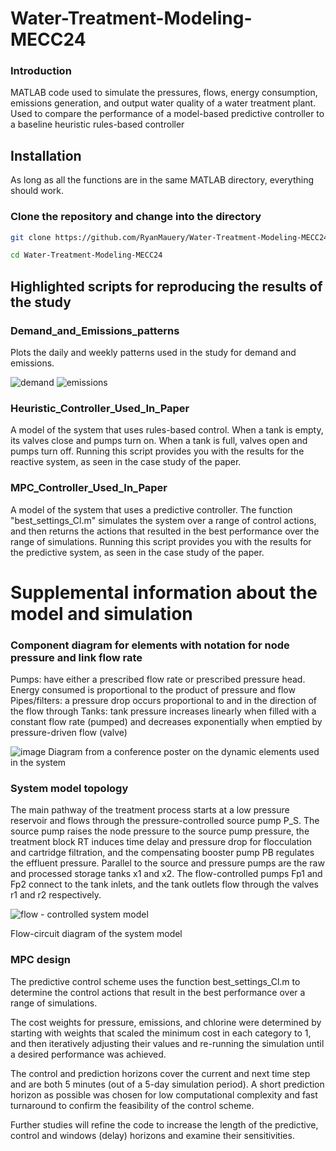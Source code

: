 # Water-Treatment-Modeling-MECC24

### Introduction

MATLAB code used to simulate the pressures, flows, energy consumption, emissions generation, and output water quality of a water treatment plant. 
Used to compare the performance of a model-based predictive controller to a baseline heuristic rules-based controller

## Installation

As long as all the functions are in the same MATLAB directory, everything should work. 

### Clone the repository and change into the directory
```sh
git clone https://github.com/RyanMauery/Water-Treatment-Modeling-MECC24.git

cd Water-Treatment-Modeling-MECC24
```

## Highlighted scripts for reproducing the results of the study

### Demand_and_Emissions_patterns
Plots the daily and weekly patterns used in the study for demand and emissions. 

![demand](https://github.com/user-attachments/assets/19dccf88-fd28-4f90-a27b-c391456cd0ab)
![emissions](https://github.com/user-attachments/assets/40dae28d-e296-458e-afd4-d03e66ccbc96)

### Heuristic_Controller_Used_In_Paper
A model of the system that uses rules-based control. 
When a tank is empty, its valves close and pumps turn on. When a tank is full, valves open and pumps turn off.
Running this script provides you with the results for the reactive system, as seen in the case study of the paper.

### MPC_Controller_Used_In_Paper
A model of the system that uses a predictive controller. 
The function "best_settings_Cl.m" simulates the system over a range of control actions, and then returns the actions that resulted in the best performance over the range of simulations.
Running this script provides you with the results for the predictive system, as seen in the case study of the paper.

# Supplemental information about the model and simulation

### Component diagram for elements with notation for node pressure and link flow rate

Pumps: have either a prescribed flow rate or prescribed pressure head. Energy consumed is proportional to the product of pressure and flow
Pipes/filters: a pressure drop occurs proportional to and in the direction of the flow through
Tanks: tank pressure increases linearly when filled with a constant flow rate (pumped) and decreases exponentially when emptied by pressure-driven flow (valve)

![image](https://github.com/user-attachments/assets/25d5c289-dfbf-4ed8-a095-c123416c3b4f)
Diagram from a conference poster on the dynamic elements used in the system

### System model topology

The main pathway of the treatment process starts at a low pressure reservoir and flows through the pressure-controlled source pump P_S. The source pump raises the node pressure to the source pump pressure, the treatment block RT induces time delay and pressure drop for flocculation and cartridge filtration, and the compensating booster pump PB regulates the effluent pressure. Parallel to the source and pressure pumps are the raw and processed storage tanks x1 and x2. The flow-controlled pumps Fp1 and Fp2 connect to the tank inlets, and the tank outlets flow through the valves r1 and r2 respectively.

![flow - controlled system model](https://github.com/user-attachments/assets/96c0bc73-9162-4906-bfa9-e3f2f9cdff94)

Flow-circuit diagram of the system model

### MPC design

The predictive control scheme uses the function best_settings_Cl.m to determine the control actions that result in the best performance over a range of simulations.

The cost weights for pressure, emissions, and chlorine were determined by starting with weights that scaled the minimum cost in each category to 1, and then iteratively adjusting their values and re-running the simulation until a desired performance was achieved.

The control and prediction horizons cover the current and next time step and are both 5 minutes (out of a 5-day simulation period).
A short prediction horizon as possible was chosen for low computational complexity and fast turnaround to confirm the feasibility of the control scheme.

Further studies will refine the code to increase the length of the predictive, control and windows (delay) horizons and examine their sensitivities.
